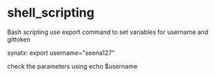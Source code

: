 # shell_scripting
Bash scripting
use export command to set variables for username and gittoken

synatx: export username="seena127"

check the parameters using echo $username
